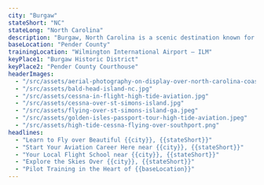 ```yaml
---
city: "Burgaw"
stateShort: "NC"
stateLong: "North Carolina"
description: "Burgaw, North Carolina is a scenic destination known for its coastal beauty and regional charm. It offers an unforgettable view from the sky with landmarks like Burgaw Historic District and Pender County Courthouse, making it a favorite among pilots and air tour guests."
baseLocation: "Pender County"
trainingLocation: "Wilmington International Airport – ILM"
keyPlace1: "Burgaw Historic District"
keyPlace2: "Pender County Courthouse"
headerImages:
  - "/src/assets/aerial-photography-on-display-over-north-carolina-coast.webp"
  - "/src/assets/bald-head-island-nc.jpg"
  - "/src/assets/cessna-in-flight-high-tide-aviation.jpg"
  - "/src/assets/cessna-over-st-simons-island.jpg"
  - "/src/assets/flying-over-st-simons-island-ga.jpeg"
  - "/src/assets/golden-isles-passport-tour-high-tide-aviation.jpeg"
  - "/src/assets/high-tide-cessna-flying-over-southport.png"
headlines:
  - "Learn to Fly over Beautiful {{city}}, {{stateShort}}"
  - "Start Your Aviation Career Here near {{city}}, {{stateShort}}"
  - "Your Local Flight School near {{city}}, {{stateShort}}"
  - "Explore the Skies Over {{city}}, {{stateShort}}"
  - "Pilot Training in the Heart of {{baseLocation}}"
---
```

